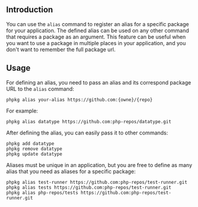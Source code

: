 ## Introduction

You can use the `alias` command to register an alias for a specific package for your application. 
The defined alias can be used on any other command that requires a package as an argument.
This feature can be useful when you want to use a package in multiple places in your application,
and you don't want to remember the full package url.

## Usage

For defining an alias, you need to pass an alias and its correspond package URL to the `alias` command:

```shell
phpkg alias your-alias https://github.com:{owne}/{repo}
```

For example:

```shell
phpkg alias datatype https://github.com:php-repos/datatype.git
```

After defining the alias, you can easily pass it to other commands:

```shell
phpkg add datatype
phpkg remove datatype
phpkg update datatype
```

Aliases must be unique in an application, but you are free to define as many alias that you need as aliases for a specific package:

```shell
phpkg alias test-runner https://github.com:php-repos/test-runner.git
phpkg alias tests https://github.com:php-repos/test-runner.git
phpkg alias php-repos/tests https://github.com:php-repos/test-runner.git
```
